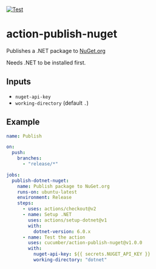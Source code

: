 [![Test](https://github.com/cucumber/action-publish-nuget/actions/workflows/test.yaml/badge.svg)](https://github.com/cucumber/action-publish-nuget/actions/workflows/test.yaml)

# action-publish-nuget

Publishes a .NET package to [NuGet.org](https://nuget.org/)

Needs .NET to be installed first.

## Inputs

* `nuget-api-key`
* `working-directory` (default `.`)

## Example

```yaml
name: Publish

on:
  push:
    branches:
      - "release/*"

jobs:
  publish-dotnet-nuget:
    name: Publish package to NuGet.org
    runs-on: ubuntu-latest
    environment: Release
    steps:
      - uses: actions/checkout@v2
      - name: Setup .NET
        uses: actions/setup-dotnet@v1
        with:
          dotnet-version: 6.0.x
      - name: Test the action
        uses: cucumber/action-publish-nuget@v1.0.0
        with:
          nuget-api-key: ${{ secrets.NUGET_API_KEY }}
          working-directory: "dotnet"
```
